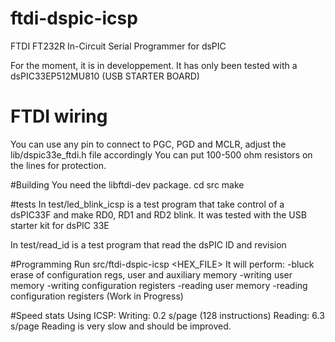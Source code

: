 # ftdi-dspic-icsp
FTDI FT232R In-Circuit Serial Programmer for dsPIC

For the moment, it is in developpement.
It has only been tested with a dsPIC33EP512MU810 (USB STARTER BOARD)

# FTDI wiring
You can use any pin to connect to PGC, PGD and MCLR, adjust the lib/dspic33e_ftdi.h file accordingly
You can put 100-500 ohm resistors on the lines for protection.

#Building
You need the libftdi-dev package.
 cd src
 make

#tests
In test/led_blink_icsp is a test program that take control of a dsPIC33F and make RD0, RD1 and RD2 blink.
It was tested with the USB starter kit for dsPIC 33E

In test/read_id is a test program that read the dsPIC ID and revision

#Programming
Run src/ftdi-dspic-icsp <HEX_FILE>
It will perform:
-bluck erase of configuration regs, user and auxiliary memory
-writing user memory
-writing configuration registers
-reading user memory
-reading configuration registers (Work in Progress)

#Speed stats
Using ICSP:
Writing: 0.2 s/page (128 instructions)
Reading: 6.3 s/page
Reading is very slow and should be improved.

